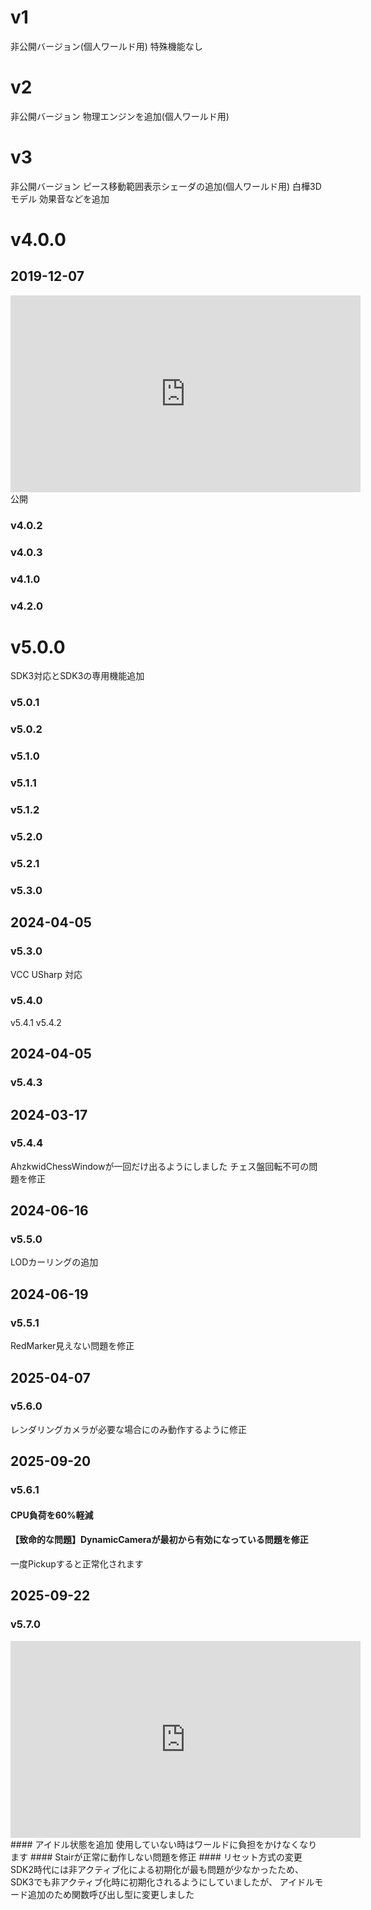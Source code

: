 # v1
非公開バージョン(個人ワールド用)
特殊機能なし

# v2
非公開バージョン
物理エンジンを追加(個人ワールド用)

# v3
非公開バージョン
ピース移動範囲表示シェーダの追加(個人ワールド用)
白樺3Dモデル
効果音などを追加

# v4.0.0
## 2019-12-07
<iframe width="560" height="315" src="https://www.youtube.com/embed/YqktiIR6jHs?si=4_seTSEeRzR9ijcU" title="YouTube video player" frameborder="0" allow="accelerometer; autoplay; clipboard-write; encrypted-media; gyroscope; picture-in-picture; web-share" referrerpolicy="strict-origin-when-cross-origin" allowfullscreen></iframe>
公開

### v4.0.2
### v4.0.3
### v4.1.0
### v4.2.0

# v5.0.0
SDK3対応とSDK3の専用機能追加

### v5.0.1
### v5.0.2
### v5.1.0
### v5.1.1
### v5.1.2
### v5.2.0
### v5.2.1
### v5.3.0


## 2024-04-05
### v5.3.0
VCC USharp 対応

### v5.4.0
v5.4.1
v5.4.2

## 2024-04-05
### v5.4.3

## 2024-03-17
### v5.4.4
AhzkwidChessWindowが一回だけ出るようにしました
チェス盤回転不可の問題を修正


## 2024-06-16
### v5.5.0
LODカーリングの追加


## 2024-06-19
### v5.5.1
RedMarker見えない問題を修正

## 2025-04-07
### v5.6.0
レンダリングカメラが必要な場合にのみ動作するように修正

## 2025-09-20
### v5.6.1
#### CPU負荷を60%軽減
#### 【致命的な問題】DynamicCameraが最初から有効になっている問題を修正  
一度Pickupすると正常化されます


## 2025-09-22
### v5.7.0
<iframe width="560" height="315" src="https://www.youtube.com/embed/3-z2br6cCWQ?si=DouDANqNkKwjpUJR" title="YouTube video player" frameborder="0" allow="accelerometer; autoplay; clipboard-write; encrypted-media; gyroscope; picture-in-picture; web-share" referrerpolicy="strict-origin-when-cross-origin" allowfullscreen></iframe>
#### アイドル状態を追加  
使用していない時はワールドに負担をかけなくなります
#### Stairが正常に動作しない問題を修正
#### リセット方式の変更
SDK2時代には非アクティブ化による初期化が最も問題が少なかったため、SDK3でも非アクティブ化時に初期化されるようにしていましたが、  
アイドルモード追加のため関数呼び出し型に変更しました

